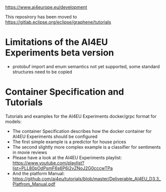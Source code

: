 https://www.ai4europe.eu/development

This reposirory has been moved to https://gitlab.eclipse.org/eclipse/graphene/tutorials

# Limitations of the AI4EU Experiments beta version
* protobuf import and enum semantics not yet supported, some standard structures need to be copied

# Container Specification and Tutorials
Tutorials and examples for the AI4EU Experiments docker/grpc format for models:
* The container Specification describes how the docker container for AI4EU Experiments should be configured
* The first simple example is a predictor for house prices
* The second slightly more complex example is a classifier for sentiments in movie reviews
* Please have a look at the AI4EU Experiments playlist: https://www.youtube.com/playlist?list=PLL80pOdPsmF6s6P6i2vZNoJ2G0cccwTPa
* And the platform Manual: https://github.com/ai4eu/tutorials/blob/master/Deliverable_AI4EU_D3.3_Platfrom_Manual.pdf
